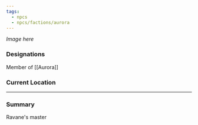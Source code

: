 ```yaml
---
tags:
  - npcs
  - npcs/factions/aurora
---
```

*Image here*

### Designations
Member of [[Aurora]]

### Current Location


___
### Summary
Ravane's master




